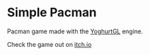 # Simple Pacman

Pacman game made with the [YoghurtGL](https://github.com/BorisVassilev1/yoghurtgl) engine.
 
Check the game out on [itch.io](https://borisvassilev.itch.io/simplified-pacman)